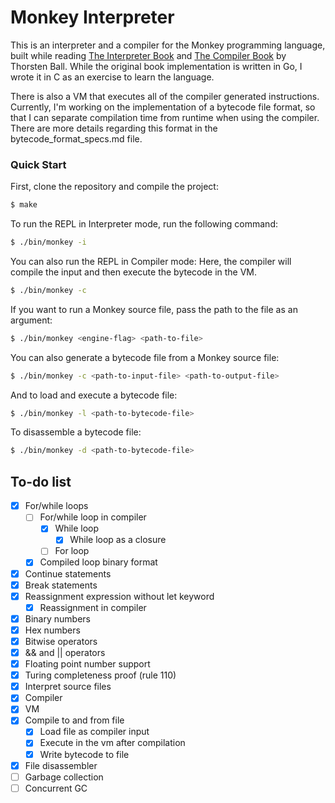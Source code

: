 # Monkey Interpreter

This is an interpreter and a compiler for the Monkey programming language, built while reading
[The Interpreter Book](https://interpreterbook.com) and [The Compiler Book](https://compilerbook) by Thorsten Ball.
While the original book implementation is written in Go, I wrote it in C as
an exercise to learn the language.

There is also a VM that executes all of the compiler generated instructions.
Currently, I'm working on the implementation of a bytecode file format, so that
I can separate compilation time from runtime when using the compiler.
There are more details regarding this format in the bytecode_format_specs.md file.

### Quick Start
First, clone the repository and compile the project:
```sh
$ make
```

To run the REPL in Interpreter mode, run the following command:
```sh
$ ./bin/monkey -i
```

You can also run the REPL in Compiler mode:
Here, the compiler will compile the input and then execute the bytecode in the VM.
```sh 
$ ./bin/monkey -c
```

If you want to run a Monkey source file, pass the path to the file as an argument:
```sh 
$ ./bin/monkey <engine-flag> <path-to-file>
```

You can also generate a bytecode file from a Monkey source file:
```sh 
$ ./bin/monkey -c <path-to-input-file> <path-to-output-file>
```

And to load and execute a bytecode file:
```sh
$ ./bin/monkey -l <path-to-bytecode-file>
```

To disassemble a bytecode file:
```sh 
$ ./bin/monkey -d <path-to-bytecode-file>
```

## To-do list
- [X] For/while loops
  - [ ] For/while loop in compiler
    - [X] While loop
      - [X] While loop as a closure
    - [ ] For loop
  - [X] Compiled loop binary format
- [X] Continue statements
- [X] Break statements
- [X] Reassignment expression without let keyword
  - [X] Reassignment in compiler
- [X] Binary numbers
- [X] Hex numbers
- [X] Bitwise operators
- [X] && and || operators
- [X] Floating point number support
- [X] Turing completeness proof (rule 110)
- [X] Interpret source files
- [X] Compiler
- [X] VM
- [X] Compile to and from file
  - [X] Load file as compiler input
  - [X] Execute in the vm after compilation
  - [X] Write bytecode to file
- [X] File disassembler
- [ ] Garbage collection
- [ ] Concurrent GC
